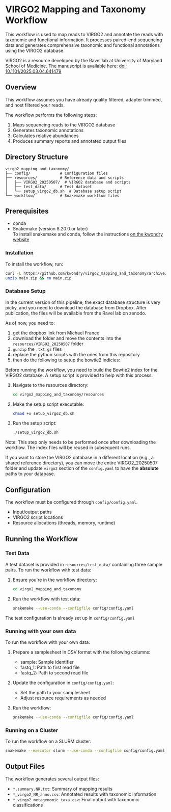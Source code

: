 # VIRGO2 Mapping and Taxonomy Workflow

This workflow is used to map reads to VIRGO2 and annotate the reads with taxonomic and functional information. It processes paired-end sequencing data and generates comprehensive taxonomic and functional annotations using the VIRGO2 database.

VIRGO2 is a resource developed by the Ravel lab at University of Maryland School of Medicine. The manuscript is available here: [doi: 10.1101/2025.03.04.641479](https://doi.org/10.1101/2025.03.04.641479)

## Overview

This workflow assumes you have already quality filtered, adapter trimmed, and host filtered your reads.

The workflow performs the following steps:
1. Maps sequencing reads to the VIRGO2 database
2. Generates taxonomic annotations
3. Calculates relative abundances
4. Produces summary reports and annotated output files

## Directory Structure

```
virgo2_mapping_and_taxonomy/
├── config/             # Configuration files
├── resources/          # Reference data and scripts
│   ├── VIRGO2_20250507/  # VIRGO2 database and scripts
│   ├── test_data/      # Test dataset
│   └── setup_virgo2_db.sh  # Database setup script
└── workflow/           # Snakemake workflow files
```

## Prerequisites

- conda
- Snakemake (version 8.20.0 or later)   
To install snakemake and conda, follow the instructions [on the kwondry website](https://kwondry.github.io/documentation/materials/getting-started/installation/#mambaminimamba)

### Installation

To install the workflow, run:

```bash
curl -L https://github.com/kwondry/virgo2_mapping_and_taxonomy/archive/refs/heads/main.zip -o main.zip
unzip main.zip && rm main.zip
```

### Database Setup

In the current version of this pipeline, the exact database structure is very picky, and you need to download the database from Dropbox. After publication, the files will be available from the Ravel lab on zenodo.

As of now, you need to:

1. get the dropbox link from Michael France  
2. download the folder and move the contents into the `resources/VIRGO2_20250507` folder
3. `gunzip` the `.txt.gz` files 
4. replace the python scripts with the ones from this repository
5. then do the following to setup the bowtie2 indicies:

Before running the workflow, you need to build the Bowtie2 index for the VIRGO2 database. A setup script is provided to help with this process:

1. Navigate to the resources directory:
   ```bash
   cd virgo2_mapping_and_taxonomy/resources
   ```

2. Make the setup script executable:
   ```bash
   chmod +x setup_virgo2_db.sh
   ```

3. Run the setup script:
   ```bash
   ./setup_virgo2_db.sh
   ```
Note: This step only needs to be performed once after downloading the workflow. The index files will be reused in subsequent runs.

If you want to store the VIRGO2 database in a different location (e.g., a shared reference directory), you can move the entire VIRGO2_20250507 folder and update `virgo2` section of the `config.yaml` to have the **absolute** paths to your database.


## Configuration

The workflow must be configured through `config/config.yaml`. 
- Input/output paths
- VIRGO2 script locations
- Resource allocations (threads, memory, runtime)


## Running the Workflow

### Test Data

A test dataset is provided in `resources/test_data/` containing three sample pairs. To run the workflow with test data:

1. Ensure you're in the workflow directory:
   ```bash
   cd virgo2_mapping_and_taxonomy
   ```

2. Run the workflow with test data:
   ```bash
   snakemake --use-conda --configfile config/config.yaml
   ```

The test configuration is already set up in `config/config.yaml`

### Running with your own data

To run the workflow with your own data:

1. Prepare a samplesheet in CSV format with the following columns:
   - sample: Sample identifier
   - fastq_1: Path to first read file
   - fastq_2: Path to second read file

2. Update the configuration in `config/config.yaml`:
   - Set the path to your samplesheet
   - Adjust resource requirements as needed

3. Run the workflow:
   ```bash
   snakemake --use-conda --configfile config/config.yaml
   ```

### Running on a Cluster

To run the workflow on a SLURM cluster:
```bash
snakemake --executor slurm --use-conda --configfile config/config.yaml --jobs 100
```

## Output Files

The workflow generates several output files:
- `*.summary.NR.txt`: Summary of mapping results
- `*_virgo2_NR_anno.csv`: Annotated results with taxonomic information
- `*_virgo2_metagenomic_taxa.csv`: Final output with taxonomic classifications
